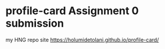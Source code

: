 # profile-card Assignment 0 submission

my HNG repo site https://holumidetolani.github.io/profile-card/


